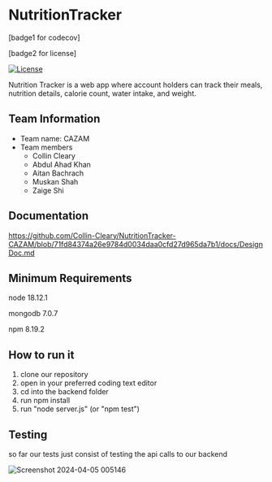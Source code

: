 # NutritionTracker

[badge1 for codecov]

[badge2 for license]

[![License](https://img.shields.io/badge/License-Apache%202.0-blue.svg)](https://opensource.org/licenses/Apache-2.0)

Nutrition Tracker is a web app where account holders can track their meals, nutrition details, calorie count, water intake, and weight.


## Team Information
* Team name: CAZAM
* Team members
  * Collin Cleary 
  * Abdul Ahad Khan 
  * Aitan Bachrach 
  * Muskan Shah
  * Zaige Shi


## Documentation

https://github.com/Collin-Cleary/NutritionTracker-CAZAM/blob/71fd84374a26e9784d0034daa0cfd27d965da7b1/docs/DesignDoc.md


## Minimum Requirements
node 18.12.1

mongodb 7.0.7

npm 8.19.2


## How to run it

1. clone our repository
2. open in your preferred coding text editor
3. cd into the backend folder
4. run npm install
5. run "node server.js" (or "npm test")

## Testing

so far our tests just consist of testing the api calls to our backend

![Screenshot 2024-04-05 005146](https://github.com/Collin-Cleary/NutritionTracker-CAZAM/assets/89468342/c1659b2e-c179-4ff8-a731-77c3ef4e8954)

